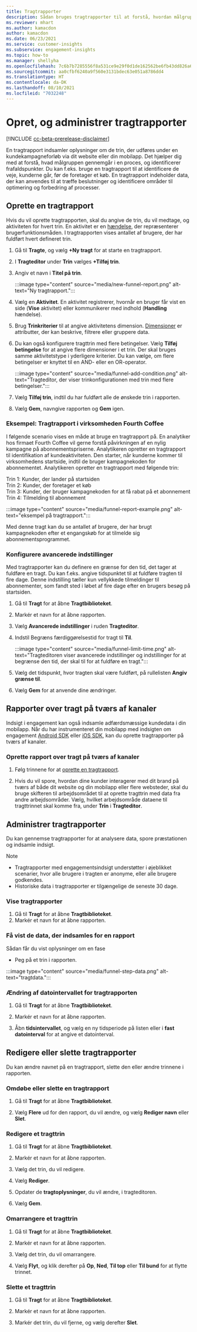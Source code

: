```yaml
---
title: Tragtrapporter
description: Sådan bruges tragtrapporter til at forstå, hvordan målgruppen træffer beslutninger.
ms.reviewer: mhart
ms.author: kamacdon
author: kamacdon
ms.date: 06/23/2021
ms.service: customer-insights
ms.subservice: engagement-insights
ms.topic: how-to
ms.manager: shellyha
ms.openlocfilehash: 7c6b7b7285556f8a531ce9e29f0d1de162562be6fb43dd826a65fd9e00d87b30
ms.sourcegitcommit: aa0cfbf6240a9f560e3131bdec63e051a8786dd4
ms.translationtype: HT
ms.contentlocale: da-DK
ms.lasthandoff: 08/10/2021
ms.locfileid: "7032248"
---
```

# <a name="create-and-manage-funnel-reports"></a>Opret, og administrer tragtrapporter

[!INCLUDE [cc-beta-prerelease-disclaimer](includes/cc-beta-prerelease-disclaimer.md)]

En tragtrapport indsamler oplysninger om de trin, der udføres under en kundekampagneforløb via dit website eller din mobilapp. Det hjælper dig med at forstå, hvad målgruppen gennemgår i en proces, og identificerer frafaldspunkter. Du kan f.eks. bruge en tragtrapport til at identificere de veje, kunderne går, før de foretager et køb. En tragtrapport indeholder data, der kan anvendes til at træffe beslutninger og identificere områder til optimering og forbedring af processer.

## <a name="create-a-funnel-report"></a>Oprette en tragtrapport

Hvis du vil oprette tragtrapporten, skal du angive de trin, du vil medtage, og aktiviteten for hvert trin. En aktivitet er en [hændelse](glossary.md), der repræsenterer brugerfunktionsmåden. I tragtrapporten vises antallet af brugere, der har fuldført hvert defineret trin. 

1. Gå til **Tragte**, og vælg **+Ny tragt** for at starte en tragtrapport.

1. I **Tragteditor** under **Trin** vælges **+Tilføj trin**. 

1. Angiv et navn i **Titel på trin**.

   :::image type="content" source="media/new-funnel-report.png" alt-text="Ny tragtrapport.":::

1. Vælg en **Aktivitet**. En aktivitet registrerer, hvornår en bruger får vist en side (**Vise** aktivitet) eller kommunikerer med indhold (**Handling** hændelse).

1. Brug **Trinkriterier** til at angive aktivitetens dimension. [Dimensioner](dimensions.md) er attributter, der kan beskrive, filtrere eller gruppere data.

1. Du kan også konfigurere tragttrin med flere betingelser. Vælg **Tilføj betingelse** for at angive flere dimensioner i et trin. Der skal bruges samme aktivitetstype i yderligere kriterier. Du kan vælge, om flere betingelser er knyttet til en AND- eller en OR-operator.

   :::image type="content" source="media/funnel-add-condition.png" alt-text="Tragteditor, der viser trinkonfigurationen med trin med flere betingelser.":::

1. Vælg **Tilføj trin**, indtil du har fuldført alle de ønskede trin i rapporten.

1. Vælg **Gem**, navngive rapporten og **Gem** igen. 

### <a name="example-fourth-coffee-company-funnel-report"></a>Eksempel: Tragtrapport i virksomheden Fourth Coffee

I følgende scenario vises en måde at bruge en tragtrapport på. En analytiker hos firmaet Fourth Coffee vil gerne forstå påvirkningen af en nylig kampagne på abonnementspriserne. Analytikeren opretter en tragtrapport til identifikation af kundeaktiviteten. Den starter, når kunderne kommer til virksomhedens startside, indtil de bruger kampagnekoden for abonnementet. Analytikeren opretter en tragtrapport med følgende trin:

Trin 1: Kunder, der lander på startsiden   
Trin 2: Kunder, der foretager et køb   
Trin 3: Kunder, der bruger kampagnekoden for at få rabat på et abonnement   
Trin 4: Tilmelding til abonnement   

:::image type="content" source="media/funnel-report-example.png" alt-text="eksempel på tragtrapport.":::
  
Med denne tragt kan du se antallet af brugere, der har brugt kampagnekoden efter et engangskøb for at tilmelde sig abonnementsprogrammet.

### <a name="configure-advanced-settings"></a>Konfigurere avancerede indstillinger 

Med tragtrapporter kan du definere en grænse for den tid, det tager at fuldføre en tragt. Du kan f.eks. angive tidspunktet til at fuldføre tragten til fire dage. Denne indstilling tæller kun vellykkede tilmeldinger til abonnementer, som fandt sted i løbet af fire dage efter en brugers besøg på startsiden.

1. Gå til **Tragt** for at åbne **Tragtbiblioteket**.

1. Markér et navn for at åbne rapporten. 

1. Vælg **Avancerede indstillinger** i ruden **Tragteditor**. 

1. Indstil Begræns færdiggørelsestid for tragt til **Til**.

   :::image type="content" source="media/funnel-limit-time.png" alt-text="Tragteditoren viser avancerede indstillinger og indstillinger for at begrænse den tid, der skal til for at fuldføre en tragt.":::

1. Vælg det tidspunkt, hvor tragten skal være fuldført, på rullelisten **Angiv grænse til**.

1. Vælg **Gem** for at anvende dine ændringer.


## <a name="cross-channel-funnel-reports"></a>Rapporter over tragt på tværs af kanaler 

Indsigt i engagement kan også indsamle adfærdsmæssige kundedata i din mobilapp. Når du har instrumenteret din mobilapp med indsigten om engagement [Android SDK](get-started-android.md) eller [iOS SDK](get-started-ios.md), kan du oprette tragtrapporter på tværs af kanaler. 

### <a name="create-a-cross-channel-funnel-report"></a>Oprette rapport over tragt på tværs af kanaler 

1. Følg trinnene for at [oprette en tragtrapport](#create-a-funnel-report).    

1. Hvis du vil spore, hvordan dine kunder interagerer med dit brand på tværs af både dit website og din mobilapp eller flere websteder, skal du bruge skifteren til arbejdsområdet til at oprette tragttrin med data fra andre arbejdsområder. Vælg, hvilket arbejdsområde dataene til tragttrinnet skal komme fra, under **Trin** i **Tragteditor**.

## <a name="manage-funnel-reports"></a>Administrer tragtrapporter

Du kan gennemse tragtrapporter for at analysere data, spore præstationen og indsamle indsigt.

> [!NOTE]
> - Tragtrapporter med engagementsindsigt understøtter i øjeblikket scenarier, hvor alle brugere i tragten er anonyme, eller alle brugere godkendes. 
> - Historiske data i tragtrapporter er tilgængelige de seneste 30 dage.

### <a name="view-funnel-reports"></a>Vise tragtrapporter

1. Gå til **Tragt** for at åbne **Tragtbiblioteket**.
1. Markér et navn for at åbne rapporten.    

### <a name="see-the-data-collected-for-a-report"></a>Få vist de data, der indsamles for en rapport   

Sådan får du vist oplysninger om en fase

- Peg på et trin i rapporten.

:::image type="content" source="media/funnel-step-data.png" alt-text="tragtdata.":::

### <a name="change-the-date-range-for-the-funnel-report"></a>Ændring af datointervallet for tragtrapporten

1. Gå til **Tragt** for at åbne **Tragtbiblioteket**.

1. Markér et navn for at åbne rapporten.

1. Åbn **tidsintervallet**, og vælg en ny tidsperiode på listen eller i **fast datointerval** for at angive et datointerval.

## <a name="edit-or-delete-funnel-reports"></a>Redigere eller slette tragtrapporter

Du kan ændre navnet på en tragtrapport, slette den eller ændre trinnene i rapporten.

### <a name="rename-or-delete-a-funnel-report"></a>Omdøbe eller slette en tragtrapport

1. Gå til **Tragt** for at åbne **Tragtbiblioteket**. 

1. Vælg **Flere** ud for den rapport, du vil ændre, og vælg **Rediger navn** eller **Slet**.

### <a name="edit-a-funnel-step"></a>Redigere et tragttrin  

1. Gå til **Tragt** for at åbne **Tragtbiblioteket**. 

1. Markér et navn for at åbne rapporten.

1. Vælg det trin, du vil redigere.

1. Vælg **Rediger**.

1. Opdater de **tragtoplysninger**, du vil ændre, i tragteditoren.  

1. Vælg **Gem**.

### <a name="reorder-a-funnel-step"></a>Omarrangere et tragttrin

1. Gå til **Tragt** for at åbne **Tragtbiblioteket**. 

1. Markér et navn for at åbne rapporten.

1. Vælg det trin, du vil omarrangere.

1. Vælg **Flyt**, og klik derefter på **Op**, **Ned**, **Til top** eller **Til bund** for at flytte trinnet.

### <a name="delete-a-funnel-step"></a>Slette et tragttrin

1. Gå til **Tragt** for at åbne **Tragtbiblioteket**. 

1. Markér et navn for at åbne rapporten.

1. Markér det trin, du vil fjerne, og vælg derefter **Slet**.

